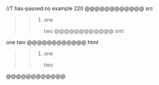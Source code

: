 //T has-passed:no
example 220
@@@@@@@@@@@@ src
   > > 1.  one
>>
>>     two
@@@@@@@@@@@@ xml
<?xml version="1.0" encoding="UTF-8"?>
<!DOCTYPE document SYSTEM "CommonMark.dtd">
<document xmlns="http://commonmark.org/xml/1.0">
  <block_quote>
    <block_quote>
      <list type="ordered" start="1" delim="period" tight="false">
        <item>
          <paragraph>
            <text>one</text>
          </paragraph>
          <paragraph>
            <text>two</text>
          </paragraph>
        </item>
      </list>
    </block_quote>
  </block_quote>
</document>
@@@@@@@@@@@@ html
<blockquote>
<blockquote>
<ol>
<li>
<p>one</p>
<p>two</p>
</li>
</ol>
</blockquote>
</blockquote>
@@@@@@@@@@@@
